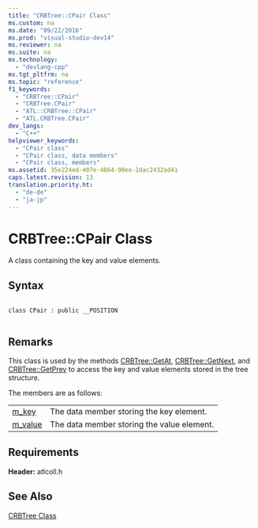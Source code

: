 ```yaml
---
title: "CRBTree::CPair Class"
ms.custom: na
ms.date: "09/22/2016"
ms.prod: "visual-studio-dev14"
ms.reviewer: na
ms.suite: na
ms.technology: 
  - "devlang-cpp"
ms.tgt_pltfrm: na
ms.topic: "reference"
f1_keywords: 
  - "CRBTree::CPair"
  - "CRBTree.CPair"
  - "ATL::CRBTree::CPair"
  - "ATL.CRBTree.CPair"
dev_langs: 
  - "C++"
helpviewer_keywords: 
  - "CPair class"
  - "CPair class, data members"
  - "CPair class, members"
ms.assetid: 35e224ed-407e-4864-90ee-2dac2432ad41
caps.latest.revision: 13
translation.priority.ht: 
  - "de-de"
  - "ja-jp"
---
```

# CRBTree::CPair Class
A class containing the key and value elements.  
  
## Syntax  
  
```  
  
class CPair : public __POSITION  
  
```  
  
## Remarks  
 This class is used by the methods [CRBTree::GetAt](../Topic/CRBTree::GetAt.md), [CRBTree::GetNext](../Topic/CRBTree::GetNext.md), and [CRBTree::GetPrev](../Topic/CRBTree::GetPrev.md) to access the key and value elements stored in the tree structure.  
  
 The members are as follows:  
  
|||  
|-|-|  
|[m_key](../Topic/CAtlMap::CPair::m_key.md)|The data member storing the key element.|  
|[m_value](../Topic/CAtlMap::CPair::m_value.md)|The data member storing the value element.|  
  
## Requirements  
 **Header:** atlcoll.h  
  
## See Also  
 [CRBTree Class](../VS_csharp/crbtree-class.md)